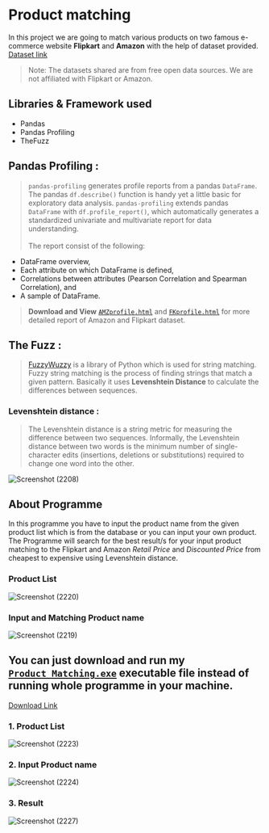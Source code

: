 # Product matching

In this project we are going to match various products on two famous e-commerce website __Flipkart__ and __Amazon__ with the help of dataset provided. [Dataset link](https://www.dropbox.com/sh/aypq6h3254207bs/AACzMLvo-XtK9sYAAma6FW0la?dl=0)

> Note: The datasets shared are from free open data sources. We are not affiliated with Flipkart or Amazon.

## Libraries & Framework used
- Pandas
- Pandas Profiling
- TheFuzz

## Pandas Profiling :
> `pandas-profiling` generates profile reports from a pandas `DataFrame`. The pandas `df.describe()` function is handy yet a little basic for exploratory data analysis. `pandas-profiling` extends pandas `DataFrame` with `df.profile_report()`, which automatically generates a standardized univariate and multivariate report for data understanding. <br><br>
The report consist of the following:
- DataFrame overview,
- Each attribute on which DataFrame is defined,
- Correlations between attributes (Pearson Correlation and Spearman Correlation), and
- A sample of DataFrame.

> __Download and View__ [`AMZprofile.html`](https://github.com/Poseidon-SV/AMZ-FK_Product_Matching/blob/main/AMZprofile.html) and [`FKprofile.html`](https://github.com/Poseidon-SV/AMZ-FK_Product_Matching/blob/main/FKprofile.html) for more detailed report of Amazon and Flipkart dataset.

## The Fuzz :
> [FuzzyWuzzy](https://pypi.org/project/thefuzz/) is a library of Python which is used for string matching. Fuzzy string matching is the process of finding strings that match a given pattern. Basically it uses __Levenshtein Distance__ to calculate the differences between sequences.

### Levenshtein distance :
> The Levenshtein distance is a string metric for measuring the difference between two sequences. Informally, the Levenshtein distance between two words is the minimum number of single-character edits (insertions, deletions or substitutions) required to change one word into the other. 

![Screenshot (2208)](https://user-images.githubusercontent.com/87477923/206461984-9e6e46e7-fcbd-499d-bdf3-746d352ba25e.png)

## About Programme
In this programme you have to input the product name from the given product list which is from the database or you can input your own product. The Programme will search for the best result/s for your input product matching to the Flipkart and Amazon _Retail Price_ and _Discounted Price_ from cheapest to expensive using Levenshtein distance.

### Product List
![Screenshot (2220)](https://user-images.githubusercontent.com/87477923/206462082-c5733624-b5b1-4fb4-bcb8-23b3c15981cc.png)

### Input and Matching Product name
![Screenshot (2219)](https://user-images.githubusercontent.com/87477923/206462113-d8f9273b-3e84-4bbb-a4bf-49160bea51d0.png)


## You can just download and run my [`Product_Matching.exe`](https://github.com/Poseidon-SV/AMZ-FK_Product_Matching/releases/tag/v0.1) executable file instead of running whole programme in your machine.
[Download Link](https://github.com/Poseidon-SV/AMZ-FK_Product_Matching/releases/tag/v0.1)

### 1. Product List
![Screenshot (2223)](https://user-images.githubusercontent.com/87477923/206463244-36ae0079-11b8-4a07-9d09-713f82565b5f.png)

### 2. Input Product name
![Screenshot (2224)](https://user-images.githubusercontent.com/87477923/206463290-887a3a35-d0b9-4139-9c9e-a695b08af93c.png)

### 3. Result
![Screenshot (2227)](https://user-images.githubusercontent.com/87477923/206476111-711686c3-61a3-4530-b74a-2c20bd905a66.png)

